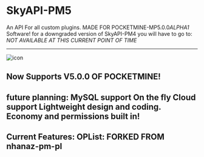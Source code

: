 # SkyAPI-PM5
An API For all custom plugins. MADE FOR POCKETMINE-MP5.0.0*ALPHA1* Software!
for a downgraded version of SkyAPI-PM4 you will have to go to: *NOT AVAILABLE AT THIS CURRENT POINT OF TIME*


-----------------------------------
![icon](https://user-images.githubusercontent.com/100278495/178099079-8025fd85-72ee-4742-87f3-ad80f9fdf174.jpg)

Now Supports V5.0.0 OF POCKETMINE!
----------------------------------
future planning:
MySQL support
On the fly Cloud support
Lightweight design and coding.
Economy and permissions built in!
---------------------------------

Current Features: 
OPList: FORKED FROM nhanaz-pm-pl
--------------------------
